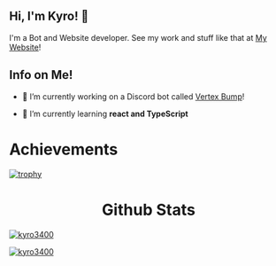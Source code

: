 ## Hi, I'm Kyro! 👋
I'm a Bot and Website developer. See my work and stuff like that at [My Website](https://kyro3400.github.io)!


## Info on Me!
- 🔭 I’m currently working on a Discord bot called [Vertex Bump](https://top.gg/bot/699101991372193813)!

- 🌱 I’m currently learning **react and TypeScript**

# Achievements
[![trophy](https://github-profile-trophy.vercel.app/?username=kyro3400)](https://github.com/ryo-ma/github-profile-trophy)


<h1 align="center">Github Stats</h1>
<a href="https://github.com/Kyro3400/">
<p><img align="center" src="https://github-readme-stats.vercel.app/api/top-langs/?username=kyro3400&theme=dracula&layout=donut-vertical" alt="kyro3400"/>
<p><img align="center" src="https://github-readme-stats.vercel.app/api?username=kyro3400&theme=dracula&show_icons=true" alt="kyro3400"/>
</br>
